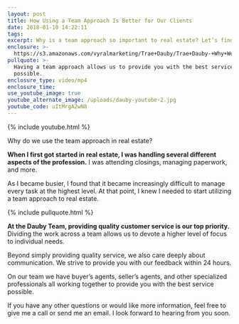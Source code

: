 ```yaml
---
layout: post
title: How Using a Team Approach Is Better for Our Clients
date: 2018-01-10 14:22:11
tags:
excerpt: Why is a team approach so important to real estate? Let’s find out.
enclosure: >-
  https://s3.amazonaws.com/vyralmarketing/Trae+Dauby/Trae+Dauby-+Why+We+Use+the+Team+Approach+in+Real+Estate.mp4
pullquote: >-
  Having a team approach allows us to provide you with the best service
  possible.
enclosure_type: video/mp4
enclosure_time:
use_youtube_image: true
youtube_alternate_image: /uploads/dauby-youtube-2.jpg
youtube_code: uItMrgA2wN8
---
```



{% include youtube.html %}

Why do we use the team approach in real estate?

**When I first got started in real estate, I was handling several different aspects of the profession.** I was attending closings, managing paperwork, and more.

As I became busier, I found that it became increasingly difficult to manage every task at the highest level. At that point, I knew I needed to start utilizing a team approach to real estate.

{% include pullquote.html %}

**At the Dauby Team, providing quality customer service is our top priority.** Dividing the work across a team allows us to devote a higher level of focus to individual needs.

Beyond simply providing quality service, we also care deeply about communication. We strive to provide you with our feedback within 24 hours.

On our team we have buyer’s agents, seller’s agents, and other specialized professionals all working together to provide you with the best service possible.

If you have any other questions or would like more information, feel free to give me a call or send me an email. I look forward to hearing from you soon.